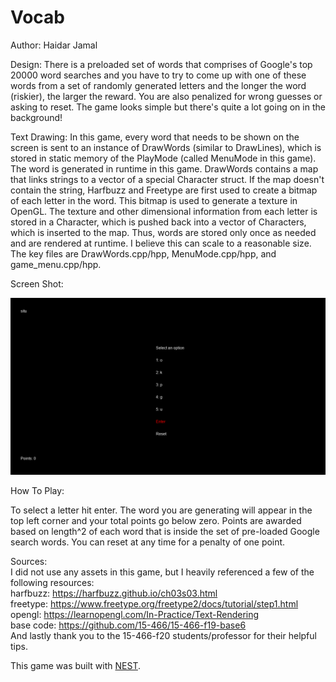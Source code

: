 # Vocab

Author: Haidar Jamal

Design: There is a preloaded set of words that comprises of Google's top 20000 word searches and you have to try to come up with one of these words from a set of randomly generated letters and the longer the word (riskier), the larger the reward. You are also penalized for wrong guesses or asking to reset. The game looks simple but there's quite a lot going on in the background!

Text Drawing: In this game, every word that needs to be shown on the screen is sent to an instance of DrawWords (similar to DrawLines), which is stored in static memory of the PlayMode (called MenuMode in this game). The word is generated in runtime in this game. DrawWords contains a map that links strings to a vector of a special Character struct. If the map doesn't contain the string, Harfbuzz and Freetype are first used to create a bitmap of each letter in the word. This bitmap is used to generate a texture in OpenGL. The texture and other dimensional information from each letter is stored in a Character, which is pushed back into a vector of Characters, which is inserted to the map. Thus, words are stored only once as needed and are rendered at runtime. I believe this can scale to a reasonable size. The key files are DrawWords.cpp/hpp, MenuMode.cpp/hpp, and game_menu.cpp/hpp.

Screen Shot:

![Screen Shot](screenshot.png)

How To Play:

To select a letter hit enter. The word you are generating will appear in the top left corner and your total points go below zero. Points are awarded based on length^2 of each word that is inside the set of pre-loaded Google search words. You can reset at any time for a penalty of one point.

Sources:   
I did not use any assets in this game, but I heavily referenced a few of the following resources:  
harfbuzz: https://harfbuzz.github.io/ch03s03.html  
freetype: https://www.freetype.org/freetype2/docs/tutorial/step1.html  
opengl: https://learnopengl.com/In-Practice/Text-Rendering  
base code: https://github.com/15-466/15-466-f19-base6  
And lastly thank you to the 15-466-f20 students/professor for their helpful tips.  

This game was built with [NEST](NEST.md).

